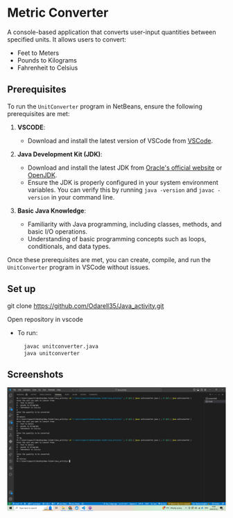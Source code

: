 # Metric Converter

A console-based application that converts user-input quantities between specified units. It allows users to convert:

- Feet to Meters
- Pounds to Kilograms
- Fahrenheit to Celsius

## Prerequisites

To run the `UnitConverter` program in NetBeans, ensure the following prerequisites are met:

1. **VSCODE**:

   - Download and install the latest version of VSCode from [VSCode](https://code.visualstudio.com/download).

2. **Java Development Kit (JDK)**:

   - Download and install the latest JDK from [Oracle's official website](https://www.oracle.com/java/technologies/javase-downloads.html) or [OpenJDK](https://openjdk.java.net/install/).
   - Ensure the JDK is properly configured in your system environment variables. You can verify this by running `java -version` and `javac -version` in your command line.

3. **Basic Java Knowledge**:
   - Familiarity with Java programming, including classes, methods, and basic I/O operations.
   - Understanding of basic programming concepts such as loops, conditionals, and data types.

Once these prerequisites are met, you can create, compile, and run the `UnitConverter` program in VSCode without issues.

## Set up

git clone https://github.com/Odarell35/Java_activity.git

Open repository in vscode

- To run:

        javac unitconverter.java
        java unitconverter

## Screenshots

![App Screenshot](./image.png)
